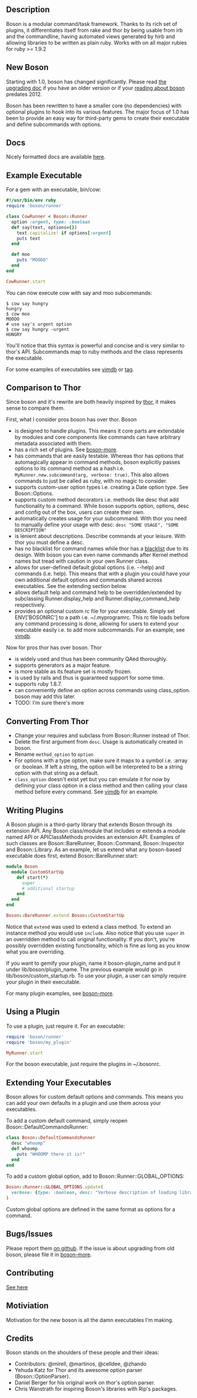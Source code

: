 ## Description

Boson is a modular command/task framework. Thanks to its rich set of plugins,
it differentiates itself from rake and thor by being usable from irb and the
commandline, having automated views generated by hirb and allowing libraries to
be written as plain ruby. Works with on all major rubies for ruby >= 1.9.2

## New Boson

Starting with 1.0, boson has changed significantly. Please read [the upgrading
doc](https://github.com/cldwalker/boson/blob/master/Upgrading.md) if you have an
older version or if your [reading about
boson](http://tagaholic.me/blog.html#gem:name=boson) predates 2012.

Boson has been rewritten to have a smaller core (no dependencies) with optional
plugins to hook into its various features. The major focus of 1.0 has been to
provide an easy way for third-party gems to create their executable and define
subcommands with options.

## Docs

Nicely formatted docs are available
[here](http://rdoc.info/gems/boson/file/README.md).

## Example Executable

For a gem with an executable, bin/cow:

```ruby
#!/usr/bin/env ruby
require 'boson/runner'

class CowRunner < Boson::Runner
  option :urgent, type: :boolean
  def say(text, options={})
    text.capitalize! if options[:urgent]
    puts text
  end

  def moo
    puts "MOOOO"
  end
end

CowRunner.start
```

You can now execute cow with say and moo subcommands:

    $ cow say hungry
    hungry
    $ cow moo
    MOOOO
    # use say's urgent option
    $ cow say hungry -urgent
    HUNGRY

You'll notice that this syntax is powerful and concise and is very similar to
thor's API. Subcommands map to ruby methods and the class represents the executable.

For some examples of executables see
[vimdb](https://github.com/cldwalker/vimdb/blob/master/lib/vimdb/runner.rb)
or [tag](https://github.com/cldwalker/tag/blob/master/lib/tag/runner.rb).

## Comparison to Thor

Since boson and it's rewrite are both heavily inspired by [thor](http://github.com/wycats/thor), it
makes sense to compare them.

First, what I consider pros boson has over thor. Boson

* is designed to handle plugins. This means it core parts are extendable by
  modules and core components like commands can have arbitrary metadata
  associated with them.
* has a rich set of plugins. See [boson-more](http://github.com/cldwalker/boson-more).
* has commands that are easily testable. Whereas thor has options that automagically
  appear in command methods, boson explicitly passes options to its command
  method as a hash i.e. `MyRunner.new.subcommand(arg, verbose: true)`. This
  also allows commands to just be called as ruby, with no magic to consider.
* supports custom-user option types i.e. creating a Date option type. See
  Boson::Options.
* supports custom method decorators i.e. methods like desc that add functionality
  to a command. While boson supports option, options, desc and config out of the box,
  users can create their own.
* automatically creates usage for your subcommand. With thor you need to
  manually define your usage with desc: `desc "SOME USAGE", "SOME DESCRIPTION"`
* is lenient about descriptions. Describe commands at your leisure. With thor
  you must define a desc.
* has no blacklist for command names while thor has a
  [blacklist](https://github.com/wycats/thor/blob/a24b6697a37d9bc0c0ea94ef9bf2cdbb33b8abb9/lib/thor/base.rb#L18-19)
  due to its design. With boson you can even name commands after Kernel method
  names but tread with caution in your own Runner class.
* allows for user-defined default global options (i.e. --help) and commands
  (i.e. help). This means that with a plugin you could have your own additional
  default options and commands shared across executables. See the extending
  section below.
* allows default help and command help to be overridden/extended by
  subclassing Runner.display_help and Runner.display_command_help respectively.
* provides an optional custom rc file for your executable. Simply set
  ENV['BOSONRC'] to a path i.e. ~/.myprogramrc. This rc file loads before any
  command processing is done, allowing for users to extend your executable
  easily i.e. to add more subcommands. For an example, see
  [vimdb](http://github.com/cldwalker/vimdb).

Now for pros thor has over boson. Thor

* is widely used and thus has been community QAed thoroughly.
* supports generators as a major feature.
* is more stable as its feature set is mostly frozen.
* is used by rails and thus is guaranteed support for some time.
* supports ruby 1.8.7.
* can conveniently define an option across commands using class_option.
  boson may add this later.
* TODO: I'm sure there's more

## Converting From Thor

* Change your requires and subclass from Boson::Runner instead of Thor.
* Delete the first argument from `desc`. Usage is automatically created in boson.
* Rename `method_option` to `option`
* For options with a type option, make sure it maps to a symbol i.e. :array or :boolean.
  If left a string, the option will be interpreted to be a string option with that
  string as a default.
* `class_option` doesn't exist yet but you can emulate it for now by defining
  your class option in a class method and then calling your class method before
  every command. See [vimdb](http://github.com/cldwalker/vimdb) for an example.

## Writing Plugins

A Boson plugin is a third-party library that extends Boson through its extension
API.  Any Boson class/module that includes or extends a module named API or
APIClassMethods provides an extension API. Examples of such classes are
Boson::BareRunner, Boson::Command, Boson::Inspector and Boson::Library. As an
example, let us extend what any boson-based executable does first, extend
Boson::BareRunner.start:

```ruby
module Boson
  module CustomStartUp
    def start(*)
      super
      # additional startup
    end
  end
end

Boson::BareRunner.extend Boson::CustomStartUp
```

Notice that `extend` was used to extend a class method. To extend an instance
method you would use `include`. Also notice that you use `super` in an
overridden method to call original functionality. If you don't, you're
possibly overridden existing functionality, which is fine as long as you know
what you are overriding.

If you want to gemify your plugin, name it boson-plugin_name and put it under
lib/boson/plugin_name.  The previous example would go in
lib/boson/custom_startup.rb. To use your plugin, a user can simply require your
plugin in their executable.

For many plugin examples, see
[boson-more](http://github.com/cldwalker/boson-more).

## Using a Plugin

To use a plugin, just require it. For an executable:

```ruby
require 'boson/runner'
require 'boson/my_plugin'

MyRunner.start
```

For the boson executable, just require the plugins in ~/.bosonrc.

## Extending Your Executables

Boson allows for custom default options and commands. This means you can
add your own defaults in a plugin and use them across your executables.

To add a custom default command, simply reopen Boson::DefaultCommandsRunner:

```ruby
class Boson::DefaultCommandsRunner
  desc "whoomp"
  def whoomp
    puts "WHOOMP there it is!"
  end
end
```

To add a custom global option, add to Boson::Runner::GLOBAL_OPTIONS:

```ruby
Boson::Runner::GLOBAL_OPTIONS.update(
  verbose: {type: :boolean, desc: "Verbose description of loading libraries"}
)
```

Custom global options are defined in the same format as options for a command.

## Bugs/Issues

Please report them [on github](http://github.com/cldwalker/boson/issues).
If the issue is about upgrading from old boson, please file it in
[boson-more](http://github.com/cldwalker/boson-more/issues).

## Contributing
[See here](http://tagaholic.me/contributing.html)

## Motiviation

Motivation for the new boson is all the damn executables I'm making.

## Credits
Boson stands on the shoulders of these people and their ideas:

* Contributors: @mirell, @martinos, @celldee, @zhando
* Yehuda Katz for Thor and its awesome option parser (Boson::OptionParser).
* Daniel Berger for his original work on thor's option parser.
* Chris Wanstrath for inspiring Boson's libraries with Rip's packages.
